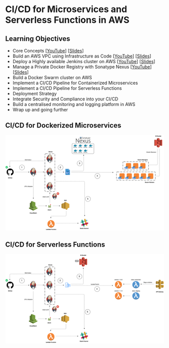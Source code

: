 # CI/CD for Microservices and Serverless Functions in AWS

## Learning Objectives

* Core Concepts [[YouTube](https://www.youtube.com/watch?v=eAvxtPQVtDA)] [[Slides](https://fr.slideshare.net/medfreaky/cicd-for-microservices-and-serverless-functions-in-aws-core-concepts)]
* Build an AWS VPC using Infrastructure as Code [[YouTube](https://www.youtube.com/watch?v=1tD5moDGKHM)] [[Slides](https://fr.slideshare.net/medfreaky/cicd-for-microservices-and-serverless-functions-in-aws-build-an-aws-vpc-using-infrastructure-as-code)]
* Deploy a Highly available Jenkins cluster on AWS [[YouTube](https://www.youtube.com/watch?v=XCyiYoOZayI)] [[Slides](https://fr.slideshare.net/medfreaky/deploy-a-highly-available-jenkins-cluster-on-aws)]
* Manage a Private Docker Registry with Sonatype Nexus [[YouTube](https://www.youtube.com/watch?v=YqswOqE-kD4)] [[Slides](https://fr.slideshare.net/medfreaky/manage-a-secure-private-docker-registry-with-sonatype-nexus-and-acm)]
* Build a Docker Swarm cluster on AWS
* Implement a CI/CD Pipeline for Containerized Microservices
* Implement a CI/CD Pipeline for Serverless Functions
* Deployment Strategy
* Integrate Security and Compliance into your CI/CD 
* Build a centralised monitoring and logging platform in AWS
* Wrap up and going further


## CI/CD for Dockerized Microservices

<p align="center">
    <img src="microservices.png">
</p>

## CI/CD for Serverless Functions

<p align="center">
    <img src="functions.png">
</p>
